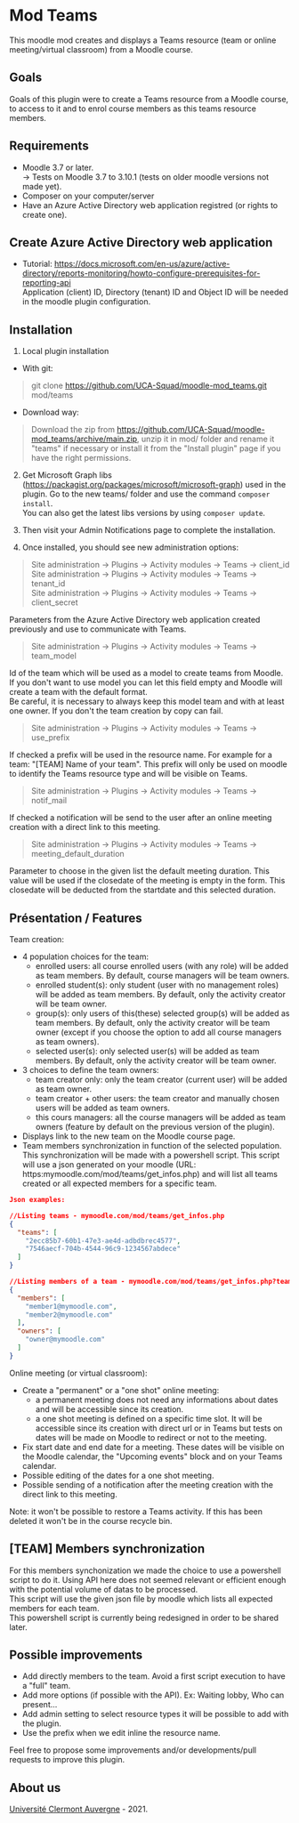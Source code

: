 Mod Teams
==================================
This moodle mod creates and displays a Teams resource (team or online meeting/virtual classroom) from a Moodle course.

Goals
------------
Goals of this plugin were to create a Teams resource from a Moodle course, to access to it and to enrol course members as this teams resource members.

Requirements
------------
- Moodle 3.7 or later.<br/>
-> Tests on Moodle 3.7 to 3.10.1 (tests on older moodle versions not made yet).<br/>
- Composer on your computer/server
- Have an Azure Active Directory web application registred (or rights to create one).

Create Azure Active Directory web application
------------
- Tutorial: <a href="https://docs.microsoft.com/en-us/azure/active-directory/reports-monitoring/howto-configure-prerequisites-for-reporting-api" target="_blank">https://docs.microsoft.com/en-us/azure/active-directory/reports-monitoring/howto-configure-prerequisites-for-reporting-api</a> <br/>
Application (client) ID, Directory (tenant) ID and Object ID will be needed in the moodle plugin configuration.

Installation
------------
1. Local plugin installation

- With git:
> git clone https://github.com/UCA-Squad/moodle-mod_teams.git mod/teams

- Download way:
> Download the zip from https://github.com/UCA-Squad/moodle-mod_teams/archive/main.zip, unzip it in mod/ folder and rename it "teams" if necessary or install it from the "Install plugin" page if you have the right permissions.
 
2. Get Microsoft Graph libs (https://packagist.org/packages/microsoft/microsoft-graph) used in the plugin. Go to the new teams/ folder and use the command ```composer install```.<br/>
You can also get the latest libs versions by using ```composer update```. 
  
3. Then visit your Admin Notifications page to complete the installation.

4. Once installed, you should see new administration options:

> Site administration -> Plugins -> Activity modules -> Teams -> client_id<br/>
> Site administration -> Plugins -> Activity modules -> Teams -> tenant_id<br/>
> Site administration -> Plugins -> Activity modules -> Teams -> client_secret

Parameters from the Azure Active Directory web application created previously and use to communicate with Teams.

> Site administration -> Plugins -> Activity modules -> Teams -> team_model

Id of the team which will be used as a model to create teams from Moodle. If you don't want to use model you can let this field empty and Moodle will create a team with the default format.<br/>
Be careful, it is necessary to always keep this model team and with at least one owner. If you don't the team creation by copy can fail. 

> Site administration -> Plugins -> Activity modules -> Teams -> use_prefix 

If checked a prefix will be used in the resource name. For example for a team: "[TEAM] Name of your team". This prefix will only be used on moodle to identify the Teams resource type and will be visible on Teams.

> Site administration -> Plugins -> Activity modules -> Teams -> notif_mail

If checked a notification will be send to the user after an online meeting creation with a direct link to this meeting.

> Site administration -> Plugins -> Activity modules -> Teams -> meeting_default_duration

Parameter to choose in the given list the default meeting duration. This value will be used if the closedate of the meeting is empty in the form. This closedate will be deducted from the startdate and this selected duration.


Présentation / Features
------------
<p>Team creation:</p>

- 4 population choices for the team:  
  - enrolled users: all course enrolled users (with any role) will be added as team members. By default, course managers will be team owners.
  - enrolled student(s): only student (user with no management roles) will be added as team members. By default, only the activity creator will be team owner.
  - group(s): only users of this(these) selected group(s) will be added as team members. By default, only the activity creator will be team owner (except if you choose the option to add all course managers as team owners).
  - selected user(s): only selected user(s) will be added as team members. By default, only the activity creator will be team owner.
- 3 choices to define the team owners:
  - team creator only: only the team creator (current user) will be added as team owner.
  - team creator + other users: the team creator and manually chosen users will be added as team owners.
  - this cours managers: all the course managers will be added as team owners (feature by default on the previous version of the plugin).
- Displays link to the new team on the Moodle course page.
- Team members synchronization in function of the selected population.<br/>
This synchronization will be made with a powershell script. This script will use a json generated on your moodle (URL: https:mymoodle.com/mod/teams/get_infos.php) and will list all teams created or all expected members for a specific team.
```json
Json examples:

//Listing teams - mymoodle.com/mod/teams/get_infos.php
{
  "teams": [
    "2ecc85b7-60b1-47e3-ae4d-adbdbrec4577",
    "7546aecf-704b-4544-96c9-1234567abdece"
  ]
}

//Listing members of a team - mymoodle.com/mod/teams/get_infos.php?team_id=2ecc85b7-60b1-47e3-ae4d-adbdbrec4577
{
  "members": [
    "member1@mymoodle.com",
    "member2@mymoodle.com"
  ],
  "owners": [
    "owner@mymoodle.com"
  ]
}
```

<p>Online meeting (or virtual classroom):</p>

- Create a "permanent" or a "one shot" online meeting:
  - a permanent meeting does not need any informations about dates and will be accessible since its creation.
  - a one shot meeting is defined on a specific time slot. It will be accessible since its creation with direct url or in Teams but tests on dates will be made on Moodle to redirect or not to the meeting.
- Fix start date and end date for a meeting. These dates will be visible on the Moodle calendar, the "Upcoming events" block and on your Teams calendar.
- Possible editing of the dates for a one shot meeting.
- Possible sending of a notification after the meeting creation with the direct link to this meeting.

<p>Note: it won't be possible to restore a Teams activity. If this has been deleted it won't be in the course recycle bin.</p>

[TEAM] Members synchronization
-----
For this members synchonization we made the choice to use a powershell script to do it. Using API here does not seemed relevant or efficient enough with the potential volume of datas to be processed.<br/>
This script will use the given json file by moodle which lists all expected members for each team.<br/>
This powershell script is currently being redesigned in order to be shared later.

Possible improvements
-----
- Add directly members to the team. Avoid a first script execution to have a "full" team. 
- Add more options (if possible with the API). Ex: Waiting lobby, Who can present...
- Add admin setting to select resource types it will be possible to add with the plugin. 
- Use the prefix when we edit inline the resource name. 
<p>Feel free to propose some improvements and/or developments/pull requests to improve this plugin.</p>  

About us
------
<a href="https://www.uca.fr">Université Clermont Auvergne</a> - 2021.<br/>
